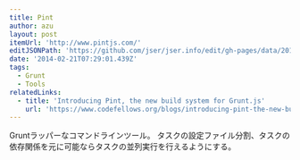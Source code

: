 ```yaml
---
title: Pint
author: azu
layout: post
itemUrl: 'http://www.pintjs.com/'
editJSONPath: 'https://github.com/jser/jser.info/edit/gh-pages/data/2014/02/index.json'
date: '2014-02-21T07:29:01.439Z'
tags:
  - Grunt
  - Tools
relatedLinks:
  - title: 'Introducing Pint, the new build system for Grunt.js'
    url: 'https://www.codefellows.org/blogs/introducing-pint-the-new-build-system-for-grunt-js'
---
```

Gruntラッパーなコマンドラインツール。
タスクの設定ファイル分割、タスクの依存関係を元に可能ならタスクの並列実行を行えるようにする。
